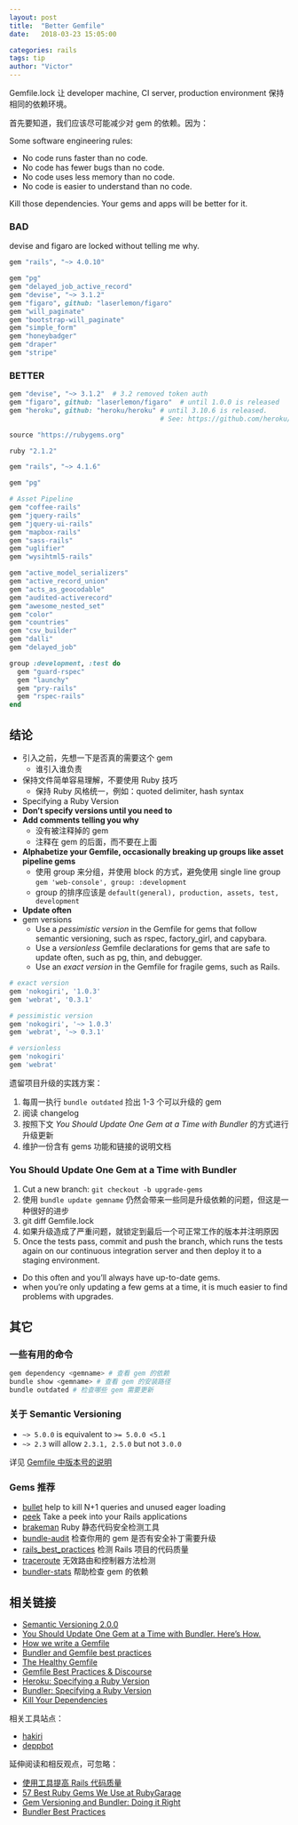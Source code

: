 ```yaml
---
layout: post
title:  "Better Gemfile"
date:   2018-03-23 15:05:00

categories: rails
tags: tip
author: "Victor"
---
```


Gemfile.lock 让 developer machine, CI server, production environment 保持相同的依赖环境。

首先要知道，我们应该尽可能减少对 gem 的依赖。因为：

Some software engineering rules:

* No code runs faster than no code.
* No code has fewer bugs than no code.
* No code uses less memory than no code.
* No code is easier to understand than no code.

Kill those dependencies. Your gems and apps will be better for it.

### BAD

devise and figaro are locked without telling me why.

```ruby
gem "rails", "~> 4.0.10"

gem "pg"
gem "delayed_job_active_record"
gem "devise", "~> 3.1.2"
gem "figaro", github: "laserlemon/figaro"
gem "will_paginate"
gem "bootstrap-will_paginate"
gem "simple_form"
gem "honeybadger"
gem "draper"
gem "stripe"
```

### BETTER

```ruby
gem "devise", "~> 3.1.2"  # 3.2 removed token auth
gem "figaro", github: "laserlemon/figaro"  # until 1.0.0 is released
gem "heroku", github: "heroku/heroku" # until 3.10.6 is released.
                                      # See: https://github.com/heroku/heroku/issues/1201
```

```ruby
source "https://rubygems.org"

ruby "2.1.2"

gem "rails", "~> 4.1.6"

gem "pg"

# Asset Pipeline
gem "coffee-rails"
gem "jquery-rails"
gem "jquery-ui-rails"
gem "mapbox-rails"
gem "sass-rails"
gem "uglifier"
gem "wysihtml5-rails"

gem "active_model_serializers"
gem "active_record_union"
gem "acts_as_geocodable"
gem "audited-activerecord"
gem "awesome_nested_set"
gem "color"
gem "countries"
gem "csv_builder"
gem "dalli"
gem "delayed_job"

group :development, :test do
  gem "guard-rspec"
  gem "launchy"
  gem "pry-rails"
  gem "rspec-rails"
end
```

## 结论

* 引入之前，先想一下是否真的需要这个 gem
  * 谁引入谁负责
* 保持文件简单容易理解，不要使用 Ruby 技巧
  * 保持 Ruby 风格统一，例如：quoted delimiter, hash syntax
* Specifying a Ruby Version
* **Don’t specify versions until you need to**
* **Add comments telling you why**
  * 没有被注释掉的 gem
  * 注释在 gem 的后面，而不要在上面
* **Alphabetize your Gemfile, occasionally breaking up groups like asset pipeline gems**
  * 使用 group 来分组，并使用 block 的方式，避免使用 single line group `gem 'web-console', group: :development`
  * group 的排序应该是 `default(general), production, assets, test, development`
* **Update often**
* gem versions
  * Use a *pessimistic version* in the Gemfile for gems that follow semantic versioning, such as rspec, factory_girl, and capybara.
  * Use a *versionless* Gemfile declarations for gems that are safe to update often, such as pg, thin, and debugger.
  * Use an *exact version* in the Gemfile for fragile gems, such as Rails.

```ruby
# exact version
gem 'nokogiri', '1.0.3'
gem 'webrat', '0.3.1'

# pessimistic version
gem 'nokogiri', '~> 1.0.3'
gem 'webrat', '~> 0.3.1'

# versionless
gem 'nokogiri'
gem 'webrat'
```

遗留项目升级的实践方案：

1. 每周一执行 `bundle outdated` 捡出 1-3 个可以升级的 gem
2. 阅读 changelog
3. 按照下文 *You Should Update One Gem at a Time with Bundler* 的方式进行升级更新
4. 维护一份含有 gems 功能和链接的说明文档

### You Should Update One Gem at a Time with Bundler

1. Cut a new branch: `git checkout -b upgrade-gems`
2. 使用 `bundle update gemname` 仍然会带来一些同是升级依赖的问题，但这是一种很好的进步
3. git diff Gemfile.lock
4. 如果升级造成了严重问题，就锁定到最后一个可正常工作的版本并注明原因
5. Once the tests pass, commit and push the branch, which runs the tests again on our continuous integration server and then deploy it to a staging environment.

* Do this often and you’ll always have up-to-date gems.
* when you’re only updating a few gems at a time, it is much easier to find problems with upgrades.

## 其它

### 一些有用的命令

```bash
gem dependency <gemname> # 查看 gem 的依赖
bundle show <gemname> # 查看 gem 的安装路径
bundle outdated # 检查哪些 gem 需要更新
```

### 关于 Semantic Versioning

* `~> 5.0.0` is equivalent to `>= 5.0.0 <5.1`
* `~> 2.3` will allow `2.3.1, 2.5.0` but not `3.0.0`

详见 [Gemfile 中版本号的说明](/rails/gemfile-version/)

### Gems 推荐

* [bullet](https://github.com/flyerhzm/bullet) help to kill N+1 queries and unused eager loading
* [peek](https://github.com/peek/peek) Take a peek into your Rails applications
* [brakeman](https://github.com/presidentbeef/brakeman) Ruby 静态代码安全检测工具
* [bundle-audit](https://github.com/rubysec/bundler-audit) 检查你用的 gem 是否有安全补丁需要升级
* [rails_best_practices](https://github.com/flyerhzm/rails_best_practices) 检测 Rails 项目的代码质量
* [traceroute](https://github.com/amatsuda/traceroute) 无效路由和控制器方法检测
* [bundler-stats](https://github.com/jmmastey/bundler-stats) 帮助检查 gem 的依赖

## 相关链接

* [Semantic Versioning 2.0.0](https://semver.org/)
* [You Should Update One Gem at a Time with Bundler. Here’s How.](https://ilikestuffblog.com/2012/07/01/you-should-update-one-gem-at-a-time-with-bundler-heres-how/)
* [How we write a Gemfile](https://collectiveidea.com/blog/archives/2014/09/17/how-we-write-a-gemfile)
* [Bundler and Gemfile best practices](https://depfu.com/blog/2017/01/18/bundler-and-gemfile-best-practices)
* [The Healthy Gemfile](https://content.pivotal.io/blog/the-healthy-gemfile)
* [Gemfile Best Practices & Discourse](http://mcdowall.info/gemfile-best-practices-and-discourse/)
* [Heroku: Specifying a Ruby Version](https://devcenter.heroku.com/articles/ruby-versions)
* [Bundler: Specifying a Ruby Version](http://bundler.io/v1.12/gemfile_ruby.html)
* [Kill Your Dependencies](http://www.mikeperham.com/2016/02/09/kill-your-dependencies/)

相关工具站点：

* [hakiri](https://hakiri.io/facets)
* [deppbot](https://www.deppbot.com/)

延伸阅读和相反观点，可忽略：

* [使用工具提高 Rails 代码质量](http://wjp2013.github.io/rails/refactoring-rails-wit-tool/)
* [57 Best Ruby Gems We Use at RubyGarage](https://rubygarage.org/blog/best-ruby-gems-we-use)
* [Gem Versioning and Bundler: Doing it Right](http://yehudakatz.com/2011/05/30/gem-versioning-and-bundler-doing-it-right/)
* [Bundler Best Practices](https://www.viget.com/articles/bundler-best-practices/)
